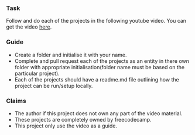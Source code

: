 ### Task
Follow and do each of the projects in the following youtube video.
You can get the video [here](https://youtu.be/3PHXvlpOkf4?t=23420).

### Guide
- Create a folder and initialise it with your name.
- Complete and pull request each of the projects as an entity in there own folder with appropriate initialisation(folder name must be based on the particular project).
- Each of the projects should have a readme.md file outlining how the project can be run/setup locally.
 
### Claims
- The author if this project does not own any part of the video material.
- These projects are completely owned by freecodecamp.
- This project only use the video as a guide.

